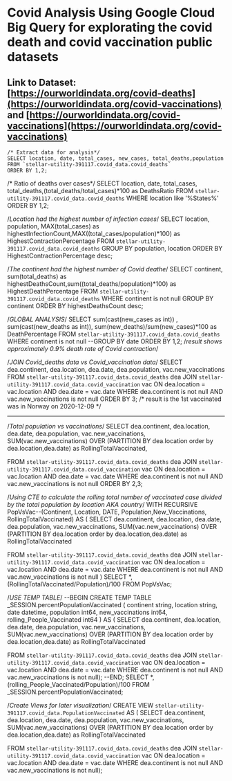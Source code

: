 # Covid Analysis Using Google Cloud Big Query for explorating the covid death and covid vaccination public datasets
## Link to Dataset: [https://ourworldindata.org/covid-deaths](https://ourworldindata.org/covid-vaccinations) and [https://ourworldindata.org/covid-vaccinations](https://ourworldindata.org/covid-vaccinations)

```
/* Extract data for analysis*/
SELECT location, date, total_cases, new_cases, total_deaths,population
FROM `stellar-utility-391117.covid_data.covid_deaths` 
ORDER BY 1,2;
```

/* Ratio of deaths over cases*/
SELECT  location, date, total_cases, total_deaths,(total_deaths/total_cases)*100 as DeathsRatio
FROM `stellar-utility-391117.covid_data.covid_deaths` 
WHERE location like '%States%' 
ORDER BY 1,2;

/*Location had the highest number of infection cases*/
SELECT  location, population, MAX(total_cases) as highestInfectionCount,MAX((total_cases/population)*100) as HighestContractionPercentage
FROM `stellar-utility-391117.covid_data.covid_deaths` 
GROUP BY population, location
ORDER BY HighestContractionPercentage desc;

/*The continent had the highest number of Covid deathe*/
SELECT  continent, sum(total_deaths) as highestDeathsCount,sum((total_deaths/population)*100) as HighestDeathPercentage
FROM `stellar-utility-391117.covid_data.covid_deaths` 
WHERE continent is not null
GROUP BY  continent
ORDER BY highestDeathsCount desc;
 
/*GLOBAL ANALYSIS*/
SELECT  sum(cast(new_cases as int)) , sum(cast(new_deaths as int)), sum(new_deaths)/sum(new_cases)*100 as DeathPercentage
FROM `stellar-utility-391117.covid_data.covid_deaths` 
WHERE continent is not null
--GROUP BY date
ORDER BY 1,2;
/*result shows approximately 0.9% death rate of Covid contraction*/

/*JOIN Covid_deaths data vs Covid_vaccination data*/
SELECT dea.continent, dea.location, dea.date, dea.population, vac.new_vaccinations
FROM `stellar-utility-391117.covid_data.covid_deaths` dea
JOIN `stellar-utility-391117.covid_data.covid_vaccination` vac 
  ON dea.location = vac.location
  AND dea.date = vac.date
WHERE dea.continent is not null
  AND vac.new_vaccinations is not null 
ORDER BY 3;
/* result is  the 1st vaccinated was in Norway on 2020-12-09 */

-------------------------------------------------------------------------

/*Total population vs vaccinations*/
SELECT dea.continent, dea.location, dea.date, dea.population, vac.new_vaccinations,
  SUM(vac.new_vaccinations) OVER (PARTITION BY dea.location order by dea.location,dea.date) as RollingTotalVaccinated,

FROM `stellar-utility-391117.covid_data.covid_deaths` dea
JOIN `stellar-utility-391117.covid_data.covid_vaccination` vac 
  ON dea.location = vac.location
  AND dea.date = vac.date
WHERE dea.continent is not null
  AND vac.new_vaccinations is not null 
ORDER BY 2,3;

/*Using CTE to calculate the rolling total number of vaccinated case divided by the total population by location AKA country*/
WITH RECURSIVE PopVsVac--(Continent, Location, DATE, Population,New_Vaccinations, RollingTotalVaccinated)
AS
(
SELECT dea.continent, dea.location, dea.date, dea.population, vac.new_vaccinations,
  SUM(vac.new_vaccinations) OVER (PARTITION BY dea.location order by dea.location,dea.date) as RollingTotalVaccinated

FROM `stellar-utility-391117.covid_data.covid_deaths` dea
JOIN `stellar-utility-391117.covid_data.covid_vaccination` vac 
  ON dea.location = vac.location
  AND dea.date = vac.date
WHERE dea.continent is not null
  AND vac.new_vaccinations is not null 
)
SELECT *, (RollingTotalVaccinated/Population)/100
FROM PopVsVac;

/*USE TEMP TABLE*/
--BEGIN
CREATE TEMP TABLE _SESSION.percentPopulationVaccinated
(
  continent string,
  location string,
  date datetime,
  population int64,
  new_vaccinations int64,
  rolling_People_Vaccinated int64
)
AS
(
SELECT dea.continent, dea.location, dea.date, dea.population, vac.new_vaccinations,
  SUM(vac.new_vaccinations) OVER (PARTITION BY dea.location order by dea.location,dea.date) as RollingTotalVaccinated

FROM `stellar-utility-391117.covid_data.covid_deaths` dea
JOIN `stellar-utility-391117.covid_data.covid_vaccination` vac 
  ON dea.location = vac.location
  AND dea.date = vac.date
WHERE dea.continent is not null
  AND vac.new_vaccinations is not null);
--END;
SELECT *, (rolling_People_Vaccinated/Population)/100
FROM _SESSION.percentPopulationVaccinated;

/*Create Views for later visualization*/
CREATE VIEW `stellar-utility-391117.covid_data.PopulationVaccinated`
AS
(
SELECT dea.continent, dea.location, dea.date, dea.population, vac.new_vaccinations,
  SUM(vac.new_vaccinations) OVER (PARTITION BY dea.location order by dea.location,dea.date) as RollingTotalVaccinated

FROM `stellar-utility-391117.covid_data.covid_deaths` dea
JOIN `stellar-utility-391117.covid_data.covid_vaccination` vac 
  ON dea.location = vac.location
  AND dea.date = vac.date
WHERE dea.continent is not null
  AND vac.new_vaccinations is not null);
